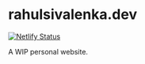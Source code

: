 # rahulsivalenka.dev

[![Netlify Status](https://api.netlify.com/api/v1/badges/282995f2-388c-49cd-b4f7-6ca16eca3b8c/deploy-status)](https://app.netlify.com/sites/trusting-varahamihira-62ecaf/deploys)

A WIP personal website.